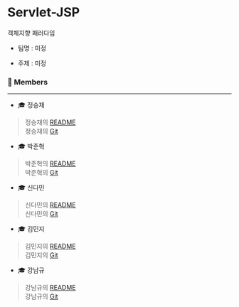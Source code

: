 # Servlet-JSP

객체지향 패러다임

- 팀명 : 미정

- 주제 : 미정

### 🌈 Members

---
- 🎓 정승재
>정승재의 [README](./sjj995/README.md)<br>
>정승재의 [Git](https://github.com/sjj995)

- 🎓 박준혁
>박준혁의 [README](./Genesis2010/README.md)<br>
>박준혁의 [Git](https://github.com/Genesis2010)

- 🎓 신다민
>신다민의 [README](./Favian/README.md)<br>
>신다민의 [Git](https://github.com/damin8)

- 🎓 김민지
>김민지의 [README](./kimmin233/README.md)<br>
>김민지의 [Git](https://github.com/kimmin233)

- 🎓 강남규
>강남규의 [README](./NamKyu456/README.md)<br>
>강남규의 [Git](https://github.com/NamKyu456)    
